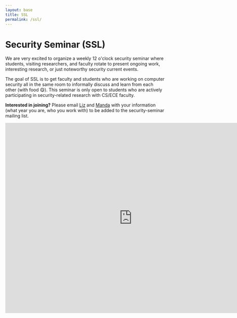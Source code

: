 ```yaml
---
layout: base
title: SSL
permalink: /ssl/
---
```


# Security Seminar (SSL)

We are very excited to organize a weekly 12 o'clock security seminar where students, visiting researchers, and faculty rotate to present ongoing work, interesting research, or just noteworthy security current events. 

The goal of SSL is to get faculty and students who are working on computer security all in the same room to informally discuss and learn from each other (with food 😋). This seminar is only open to students who are actively participating in security-related research with CS/ECE faculty.

**Interested in joining?**
Please email [Liz](mailto:lizhikev@ucla.edu) and [Manda](mailto:mandat@ucla.edu) with your information (what year you are, who you work with) to be added to the security-seminar mailing list.

<iframe src="https://calendar.google.com/calendar/embed?src=c_6c74fc976c11ef75f9bdb8d243553d49b29e154568ccaf5b2fab3b95ae2c3380%40group.calendar.google.com&ctz=America%2FLos_Angeles" style="border: 0" width="800" height="600" frameborder="0" scrolling="no"></iframe>
